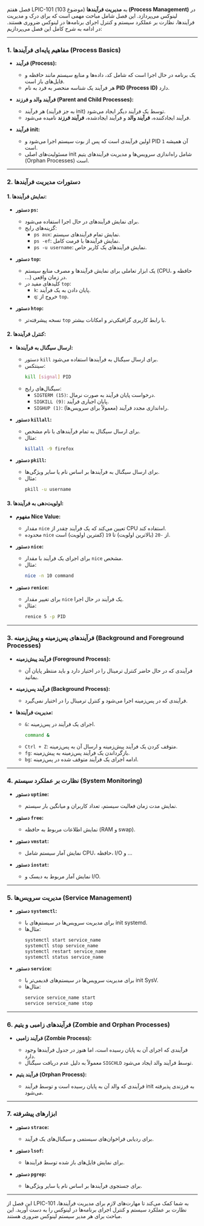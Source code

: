 فصل هفتم LPIC-101 (موضوع 103) به **مدیریت فرآیندها (Process Management)** در لینوکس می‌پردازد. این فصل شامل مباحث مهمی است که برای درک و مدیریت فرآیندها، نظارت بر عملکرد سیستم و کنترل اجرای برنامه‌ها در لینوکس ضروری هستند. در ادامه به شرح کامل این فصل می‌پردازیم:

---

### **1. مفاهیم پایه‌ای فرآیندها (Process Basics)**
- **فرآیند (Process):**
  - یک برنامه در حال اجرا است که شامل کد، داده‌ها و منابع سیستم مانند حافظه و فایل‌های باز است.
  - هر فرآیند یک شناسه منحصر به فرد به نام **PID (Process ID)** دارد.

- **فرآیند والد و فرزند (Parent and Child Processes):**
  - هر فرآیند (به جز فرآیند init) توسط یک فرآیند دیگر ایجاد می‌شود.
  - فرآیند ایجادکننده، **فرآیند والد** و فرآیند ایجادشده، **فرآیند فرزند** نامیده می‌شود.

- **فرآیند init:**
  - اولین فرآیندی است که پس از بوت سیستم اجرا می‌شود و PID آن همیشه `1` است.
  - مسئولیت‌های اصلی init شامل راه‌اندازی سرویس‌ها و مدیریت فرآیندهای یتیم (Orphan Processes) است.

---

### **2. دستورات مدیریت فرآیندها**

#### **1. نمایش فرآیندها:**
- **دستور `ps`:**
  - برای نمایش فرآیندهای در حال اجرا استفاده می‌شود.
  - گزینه‌های رایج:
    - `ps aux`: نمایش تمام فرآیندهای سیستم.
    - `ps -ef`: نمایش فرآیندها با فرمت کامل.
    - `ps -u username`: نمایش فرآیندهای یک کاربر خاص.

- **دستور `top`:**
  - یک ابزار تعاملی برای نمایش فرآیندها و مصرف منابع سیستم (CPU، حافظه و ...) در زمان واقعی.
  - کلیدهای مفید در `top`:
    - `k`: پایان دادن به یک فرآیند.
    - `q`: خروج از `top`.

- **دستور `htop`:**
  - نسخه پیشرفته‌تر `top` با رابط کاربری گرافیکی‌تر و امکانات بیشتر.

#### **2. کنترل فرآیندها:**
- **ارسال سیگنال به فرآیندها:**
  - دستور `kill` برای ارسال سیگنال به فرآیندها استفاده می‌شود.
  - سینتکس:
    ```bash
    kill [signal] PID
    ```
  - سیگنال‌های رایج:
    - `SIGTERM (15)`: درخواست پایان فرآیند به صورت نرمال.
    - `SIGKILL (9)`: پایان اجباری فرآیند.
    - `SIGHUP (1)`: راه‌اندازی مجدد فرآیند (معمولاً برای سرویس‌ها).

- **دستور `killall`:**
  - برای ارسال سیگنال به تمام فرآیندهای با نام مشخص.
  - مثال:
    ```bash
    killall -9 firefox
    ```

- **دستور `pkill`:**
  - برای ارسال سیگنال به فرآیندها بر اساس نام یا سایر ویژگی‌ها.
  - مثال:
    ```bash
    pkill -u username
    ```

#### **3. اولویت‌دهی به فرآیندها:**
- **مفهوم Nice Value:**
  - مقدار `nice` تعیین می‌کند که یک فرآیند چقدر از CPU استفاده کند.
  - محدوده `nice` از `-20` (بالاترین اولویت) تا `19` (کمترین اولویت) است.

- **دستور `nice`:**
  - برای اجرای یک فرآیند با مقدار `nice` مشخص.
  - مثال:
    ```bash
    nice -n 10 command
    ```

- **دستور `renice`:**
  - برای تغییر مقدار `nice` یک فرآیند در حال اجرا.
  - مثال:
    ```bash
    renice 5 -p PID
    ```

---

### **3. فرآیندهای پس‌زمینه و پیش‌زمینه (Background and Foreground Processes)**
- **فرآیند پیش‌زمینه (Foreground Process):**
  - فرآیندی که در حال حاضر کنترل ترمینال را در اختیار دارد و باید منتظر پایان آن بمانید.

- **فرآیند پس‌زمینه (Background Process):**
  - فرآیندی که در پس‌زمینه اجرا می‌شود و کنترل ترمینال را در اختیار نمی‌گیرد.

- **مدیریت فرآیندها:**
  - `&`: اجرای یک فرآیند در پس‌زمینه.
    ```bash
    command &
    ```
  - `Ctrl + Z`: متوقف کردن یک فرآیند پیش‌زمینه و ارسال آن به پس‌زمینه.
  - `fg`: بازگرداندن یک فرآیند پس‌زمینه به پیش‌زمینه.
  - `bg`: ادامه اجرای یک فرآیند متوقف شده در پس‌زمینه.

---

### **4. نظارت بر عملکرد سیستم (System Monitoring)**
- **دستور `uptime`:**
  - نمایش مدت زمان فعالیت سیستم، تعداد کاربران و میانگین بار سیستم.

- **دستور `free`:**
  - نمایش اطلاعات مربوط به حافظه (RAM و swap).

- **دستور `vmstat`:**
  - نمایش آمار سیستم شامل CPU، حافظه، I/O و ...

- **دستور `iostat`:**
  - نمایش آمار مربوط به دیسک و I/O.

---

### **5. مدیریت سرویس‌ها (Service Management)**
- **دستور `systemctl`:**
  - برای مدیریت سرویس‌ها در سیستم‌های با init systemd.
  - مثال‌ها:
    ```bash
    systemctl start service_name
    systemctl stop service_name
    systemctl restart service_name
    systemctl status service_name
    ```

- **دستور `service`:**
  - برای مدیریت سرویس‌ها در سیستم‌های قدیمی‌تر با init SysV.
  - مثال‌ها:
    ```bash
    service service_name start
    service service_name stop
    ```

---

### **6. فرآیندهای زامبی و یتیم (Zombie and Orphan Processes)**
- **فرآیند زامبی (Zombie Process):**
  - فرآیندی که اجرای آن به پایان رسیده است، اما هنوز در جدول فرآیندها وجود دارد.
  - معمولاً به دلیل عدم دریافت سیگنال `SIGCHLD` توسط فرآیند والد ایجاد می‌شود.

- **فرآیند یتیم (Orphan Process):**
  - فرآیندی که والد آن به پایان رسیده است و توسط فرآیند init به فرزندی پذیرفته می‌شود.

---

### **7. ابزارهای پیشرفته**
- **دستور `strace`:**
  - برای ردیابی فراخوان‌های سیستمی و سیگنال‌های یک فرآیند.

- **دستور `lsof`:**
  - برای نمایش فایل‌های باز شده توسط فرآیندها.

- **دستور `pgrep`:**
  - برای جستجوی فرآیندها بر اساس نام یا سایر ویژگی‌ها.

---

این فصل از LPIC-101 به شما کمک می‌کند تا مهارت‌های لازم برای مدیریت فرآیندها، نظارت بر عملکرد سیستم و کنترل اجرای برنامه‌ها در لینوکس را به دست آورید. این مباحث برای هر مدیر سیستم لینوکس ضروری هستند.
